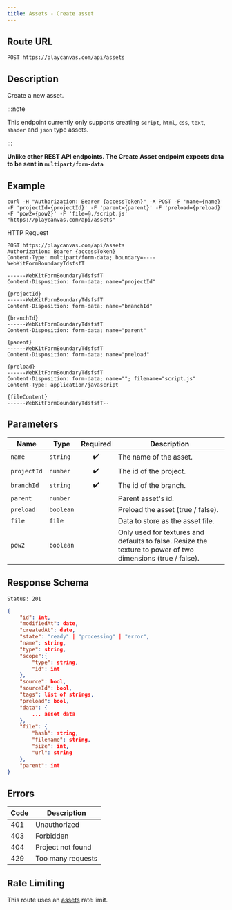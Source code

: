 ```yaml
---
title: Assets - Create asset
---
```


## Route URL

```none
POST https://playcanvas.com/api/assets
```

## Description

Create a new asset.

:::note

This endpoint currently only supports creating `script`, `html`, `css`, `text`, `shader` and `json` type assets.

:::

**Unlike other REST API endpoints. The Create Asset endpoint expects data to be sent in `multipart/form-data`**

## Example

```none
curl -H "Authorization: Bearer {accessToken}" -X POST -F 'name={name}' -F 'projectId={projectId}' -F 'parent={parent}' -F 'preload={preload}' -F 'pow2={pow2}' -F 'file=@./script.js' "https://playcanvas.com/api/assets"
```

HTTP Request

```text
POST https://playcanvas.com/api/assets
Authorization: Bearer {accessToken}
Content-Type: multipart/form-data; boundary=----WebKitFormBoundaryTdsfsfT

------WebKitFormBoundaryTdsfsfT
Content-Disposition: form-data; name="projectId"

{projectId}
------WebKitFormBoundaryTdsfsfT
Content-Disposition: form-data; name="branchId"

{branchId}
------WebKitFormBoundaryTdsfsfT
Content-Disposition: form-data; name="parent"

{parent}
------WebKitFormBoundaryTdsfsfT
Content-Disposition: form-data; name="preload"

{preload}
------WebKitFormBoundaryTdsfsfT
Content-Disposition: form-data; name=""; filename="script.js"
Content-Type: application/javascript

{fileContent}
------WebKitFormBoundaryTdsfsfT--
```

## Parameters

| Name        | Type      | Required | Description                                                                                                 |
| ----------- | --------- | :------: | ----------------------------------------------------------------------------------------------------------- |
| `name`      | `string`  | ✔️      | The name of the asset.                                                                                      |
| `projectId` | `number`  | ✔️      | The id of the project.                                                                                      |
| `branchId`  | `string`  | ✔️      | The id of the branch.                                                                                       |
| `parent`    | `number`  |          | Parent asset's id.                                                                                          |
| `preload`   | `boolean` |          | Preload the asset (true / false).                                                                           |
| `file`      | `file`    |          | Data to store as the asset file.                                                                            |
| `pow2`      | `boolean` |          | Only used for textures and defaults to false. Resize the texture to power of two dimensions (true / false). |

## Response Schema

```none
Status: 201
```

```json
{
    "id": int,
    "modifiedAt": date,
    "createdAt": date,
    "state": "ready" | "processing" | "error",
    "name": string,
    "type": string,
    "scope":{
        "type": string,
        "id": int
    },
    "source": bool,
    "sourceId": bool,
    "tags": list of strings,
    "preload": bool,
    "data": {
        ... asset data
    },
    "file": {
        "hash": string,
        "filename": string,
        "size": int,
        "url": string
    },
    "parent": int
}
```

## Errors

| Code | Description       |
| ---- | ----------------- |
| 401  | Unauthorized      |
| 403  | Forbidden         |
| 404  | Project not found |
| 429  | Too many requests |

## Rate Limiting

This route uses an [assets][1] rate limit.

[1]: /user-manual/api#rate-limiting
